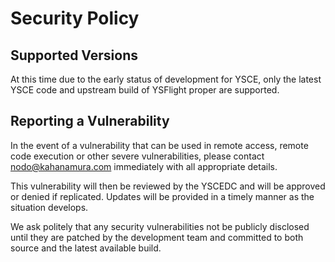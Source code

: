 # Security Policy

## Supported Versions

At this time due to the early status of development for YSCE, only the latest YSCE code and upstream build of YSFlight proper are supported.

## Reporting a Vulnerability

In the event of a vulnerability that can be used in remote access, remote code execution or other severe vulnerabilities, please contact nodo@kahanamura.com immediately with all appropriate details.

This vulnerability will then be reviewed by the YSCEDC and will be approved or denied if replicated. Updates will be provided in a timely manner as the situation develops.

We ask politely that any security vulnerabilities not be publicly disclosed until they are patched by the development team and committed to both source and the latest available build.
